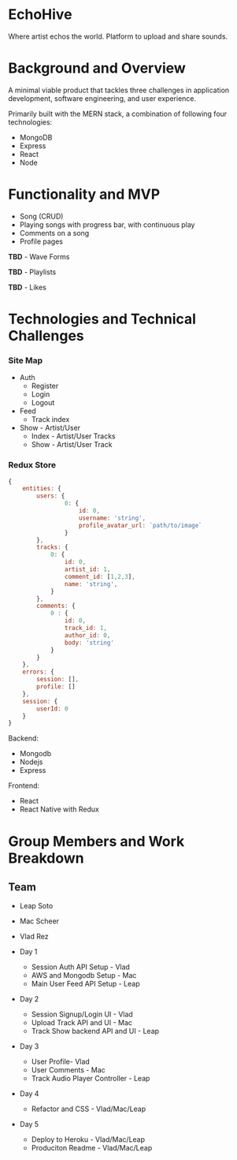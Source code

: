 # EchoHive 

Where artist echos the world. Platform to upload and share sounds.

# Background and Overview

A minimal viable product that tackles three challenges in application development, software engineering, and user experience.

Primarily built with the MERN stack, a combination of following four technologies: 

+ MongoDB
+ Express
+ React
+ Node

# Functionality and MVP

+ Song (CRUD)
+ Playing songs with progress bar, with continuous play
+ Comments on a song
+ Profile pages

**TBD** - Wave Forms

**TBD** - Playlists

**TBD** - Likes


# Technologies and Technical Challenges

### Site Map

+ Auth
    + Register
    + Login
    + Logout
+ Feed
    + Track index
+ Show - Artist/User
    + Index - Artist/User Tracks
    + Show - Artist/User Track

### Redux Store

```js
{
    entities: {
        users: { 
                0: {
                    id: 0,
                    username: 'string',
                    profile_avatar_url: `path/to/image`
                }
        },
        tracks: {
            0: {
                id: 0,
                artist_id: 1,
                comment_id: [1,2,3],
                name: 'string',
            }
        },
        comments: {
            0 : {
                id: 0,
                track_id: 1,
                author_id: 0,
                body: 'string'
            }
        }
    },
    errors: {
        session: [],
        profile: []
    },
    session: {
        userId: 0
    }
}
```

Backend: 

+ Mongodb
+ Nodejs
+ Express

Frontend:

+ React
+ React Native with Redux

# Group Members and Work Breakdown

## Team 

+ Leap Soto
+ Mac Scheer
+ Vlad Rez

+ Day 1
    + Session Auth API Setup - Vlad
    + AWS and Mongodb Setup - Mac
    + Main User Feed API Setup - Leap

+ Day 2
   + Session Signup/Login UI - Vlad
   + Upload Track API and UI - Mac
   + Track Show backend API and UI - Leap

+ Day 3
    + User Profile- Vlad
    + User Comments - Mac
    + Track Audio Player Controller - Leap

+ Day 4
    + Refactor and CSS - Vlad/Mac/Leap

+ Day 5
    + Deploy to Heroku - Vlad/Mac/Leap
    + Produciton Readme - Vlad/Mac/Leap
